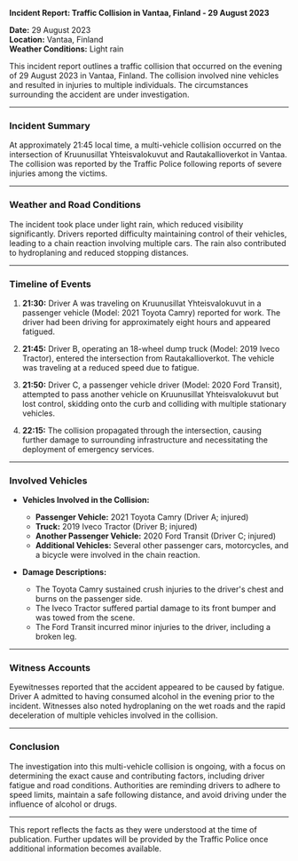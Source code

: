 

**Incident Report: Traffic Collision in Vantaa, Finland - 29 August 2023**

**Date:** 29 August 2023  
**Location:** Vantaa, Finland  
**Weather Conditions:** Light rain  

This incident report outlines a traffic collision that occurred on the evening of 29 August 2023 in Vantaa, Finland. The collision involved nine vehicles and resulted in injuries to multiple individuals. The circumstances surrounding the accident are under investigation.

---

### **Incident Summary**
At approximately 21:45 local time, a multi-vehicle collision occurred on the intersection of Kruunusillat Yhteisvalokuvut and Rautakallioverkot in Vantaa. The collision was reported by the Traffic Police following reports of severe injuries among the victims.

---

### **Weather and Road Conditions**
The incident took place under light rain, which reduced visibility significantly. Drivers reported difficulty maintaining control of their vehicles, leading to a chain reaction involving multiple cars. The rain also contributed to hydroplaning and reduced stopping distances.

---

### **Timeline of Events**

1. **21:30:** Driver A was traveling on Kruunusillat Yhteisvalokuvut in a passenger vehicle (Model: 2021 Toyota Camry) reported for work. The driver had been driving for approximately eight hours and appeared fatigued.
   
2. **21:45:** Driver B, operating an 18-wheel dump truck (Model: 2019 Iveco Tractor), entered the intersection from Rautakallioverkot. The vehicle was traveling at a reduced speed due to fatigue.

3. **21:50:** Driver C, a passenger vehicle driver (Model: 2020 Ford Transit), attempted to pass another vehicle on Kruunusillat Yhteisvalokuvut but lost control, skidding onto the curb and colliding with multiple stationary vehicles.

4. **22:15:** The collision propagated through the intersection, causing further damage to surrounding infrastructure and necessitating the deployment of emergency services.

---

### **Involved Vehicles**

- **Vehicles Involved in the Collision:**
  - **Passenger Vehicle:** 2021 Toyota Camry (Driver A; injured)
  - **Truck:** 2019 Iveco Tractor (Driver B; injured)
  - **Another Passenger Vehicle:** 2020 Ford Transit (Driver C; injured)
  - **Additional Vehicles:** Several other passenger cars, motorcycles, and a bicycle were involved in the chain reaction.

- **Damage Descriptions:**
  - The Toyota Camry sustained crush injuries to the driver's chest and burns on the passenger side.
  - The Iveco Tractor suffered partial damage to its front bumper and was towed from the scene.
  - The Ford Transit incurred minor injuries to the driver, including a broken leg.

---

### **Witness Accounts**
Eyewitnesses reported that the accident appeared to be caused by fatigue. Driver A admitted to having consumed alcohol in the evening prior to the incident. Witnesses also noted hydroplaning on the wet roads and the rapid deceleration of multiple vehicles involved in the collision.

---

### **Conclusion**
The investigation into this multi-vehicle collision is ongoing, with a focus on determining the exact cause and contributing factors, including driver fatigue and road conditions. Authorities are reminding drivers to adhere to speed limits, maintain a safe following distance, and avoid driving under the influence of alcohol or drugs.

--- 

This report reflects the facts as they were understood at the time of publication. Further updates will be provided by the Traffic Police once additional information becomes available.